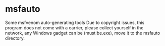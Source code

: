 # msfauto
Some msfvenom auto-generating tools
Due to copyright issues, this program does not come with a carrier, 
please collect yourself in the network, any Windows gadget can be (must be.exe), move it to the msfauto directory.
